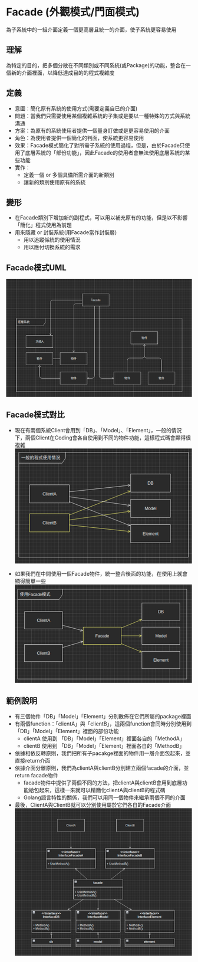 # Facade (外觀模式/門面模式)
為子系統中的一組介面定義一個更高層且統一的介面，使子系統更容易使用

## 理解
為特定的目的，把多個分散在不同類別或不同系統(或Package)的功能，整合在一個新的介面裡面，以降低達成目的的程式複雜度

## 定義
* 意圖：簡化原有系統的使用方式(需要定義自已的介面)
* 問題：當我們只需要使用某個複雜系統的子集或是要以一種特殊的方式與系統溝通
* 方案：為原有的系統使用者提供一個量身訂做或是更容易使用的介面
* 角色：為使用者提供一個簡化的判面，使系統更容易使用
* 效果：Facade模式簡化了對所需子系統的使用過程，但是，由於Facade只使用了底層系統的「部份功能」，因此Facade的使用者會無法使用底層系統的某些功能
* 實作：
  * 定義一個 or 多個具備所需介面的新類別
  * 讓新的類別使用原有的系統

## 變形
* 在Facade類別下增加新的副程式，可以用以補充原有的功能，但是以不影響「簡化」程式使用為前題
* 用來隱藏 or 封裝系統(用Facade當作封裝層)
  * 用以追蹤係統的使用情況
  * 用以應付切換系統的需求

## Facade模式UML
![image](https://github.com/Lornzo/DesignPattern/blob/main/Facade/Facade.png)

## Facade模式對比
* 現在有兩個系統Client會用到「DB」、「Model」、「Element」，一般的情況下，兩個Client在Coding會各自使用到不同的物件功能，這樣程式碼會顯得很複雜  
![image](https://github.com/Lornzo/DesignPattern/blob/main/Facade/normal-pattern.png)

* 如果我們在中間使用一個Facade物件，統一整合後面的功能，在使用上就會顯得簡單一些
![image](https://github.com/Lornzo/DesignPattern/blob/main/Facade/facade-pattern.png)

## 範例說明
* 有三個物件「DB」「Model」「Element」分別散佈在它們所屬的package裡面
* 有兩個function：「clientA」與「clientB」，這兩個function會同時分別使用到「DB」「Model」「Element」裡面的部份功能
  * clientA 使用到 「DB」「Model」「Element」裡面各自的「MethodA」
  * clientB 使用到 「DB」「Model」「Element」裡面各自的「MethodB」
* 依據相依反轉原則，我們把所有子pacakge裡面的物件用一層介面包起來，並直接return介面
* 依據介面分離原則，我們為clientA與clientB分別建立兩個facade的介面，並return facade物件
  * facade物件中提供了兩個不同的方法，把clientA與clientB會用到底層功能給包起來，這樣一來就可以精簡化clientA與clientB的程式碼
  * Golang語言特性的關係，我們可以用同一個物件來繼承兩個不同的介面
* 最後，ClientA與ClientB就可以分別使用屬於它們各自的Facade介面
![image](https://github.com/Lornzo/DesignPattern/blob/main/Facade/example.png)